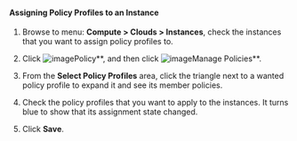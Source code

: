 #### Assigning Policy Profiles to an Instance

1. Browse to menu: **Compute > Clouds > Instances**, check the instances that you want to assign policy profiles to.

2. Click ![image](../images/1941.png**)Policy**, and then click ![image](../images/1851.png**)Manage Policies**.

3. From the **Select Policy Profiles** area, click the triangle next to a wanted policy profile to expand it and see its member policies.

4. Check the policy profiles that you want to apply to the instances. It turns blue to show that its assignment state changed.

5. Click **Save**.
